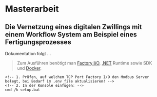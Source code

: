 # Masterarbeit
## Die Vernetzung eines digitalen Zwillings mit einem Workflow System am Beispiel eines Fertigungsprozesses
Dokumentation folgt ...

> Zum Ausführen benötigt man [Factory I/O](https://factoryio.com/start-trial), [.NET](https://dotnet.microsoft.com/en-us/download/dotnet/5.0) Runtime sowie SDK und [Docker](https://www.docker.com/).
```
<!-- 1. Prüfen, auf welchem TCP Port Factory I/O den Modbus Server belegt, bei Bedarf im .env file aktualisieren! -->
<!-- 2. In der Konsole einfügen: -->
cmd /k setup.bat
```